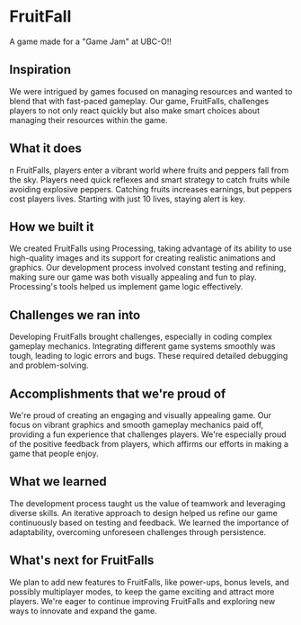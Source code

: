 # FruitFall
A game made for a "Game Jam" at UBC-O!! 

## Inspiration
We were intrigued by games focused on managing resources and wanted to blend that with fast-paced gameplay. Our game, FruitFalls, challenges players to not only react quickly but also make smart choices about managing their resources within the game.

## What it does
n FruitFalls, players enter a vibrant world where fruits and peppers fall from the sky. Players need quick reflexes and smart strategy to catch fruits while avoiding explosive peppers. Catching fruits increases earnings, but peppers cost players lives. Starting with just 10 lives, staying alert is key.

## How we built it
We created FruitFalls using Processing, taking advantage of its ability to use high-quality images and its support for creating realistic animations and graphics. Our development process involved constant testing and refining, making sure our game was both visually appealing and fun to play. Processing's tools helped us implement game logic effectively.

## Challenges we ran into
Developing FruitFalls brought challenges, especially in coding complex gameplay mechanics. Integrating different game systems smoothly was tough, leading to logic errors and bugs. These required detailed debugging and problem-solving.

## Accomplishments that we're proud of
We're proud of creating an engaging and visually appealing game. Our focus on vibrant graphics and smooth gameplay mechanics paid off, providing a fun experience that challenges players. We're especially proud of the positive feedback from players, which affirms our efforts in making a game that people enjoy.

## What we learned
The development process taught us the value of teamwork and leveraging diverse skills. An iterative approach to design helped us refine our game continuously based on testing and feedback. We learned the importance of adaptability, overcoming unforeseen challenges through persistence.

## What's next for FruitFalls
We plan to add new features to FruitFalls, like power-ups, bonus levels, and possibly multiplayer modes, to keep the game exciting and attract more players. We're eager to continue improving FruitFalls and exploring new ways to innovate and expand the game.

